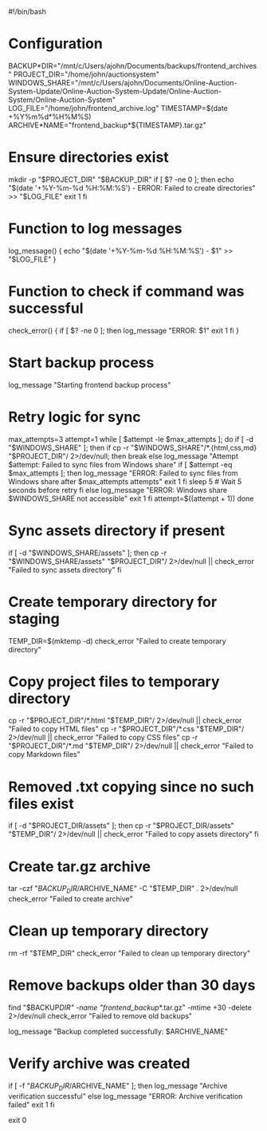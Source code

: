 #!/bin/bash

# Configuration

BACKUP*DIR="/mnt/c/Users/ajohn/Documents/backups/frontend_archives"
PROJECT_DIR="/home/john/auctionsystem"
WINDOWS_SHARE="/mnt/c/Users/ajohn/Documents/Online-Auction-System-Update/Online-Auction-System-Update/Online-Auction-System/Online-Auction-System"
LOG_FILE="/home/john/frontend_archive.log"
TIMESTAMP=$(date +%Y%m%d*%H%M%S)
ARCHIVE*NAME="frontend_backup*${TIMESTAMP}.tar.gz"

# Ensure directories exist

mkdir -p "$PROJECT_DIR" "$BACKUP_DIR"
if [ $? -ne 0 ]; then
echo "$(date '+%Y-%m-%d %H:%M:%S') - ERROR: Failed to create directories" >> "$LOG_FILE"
exit 1
fi

# Function to log messages

log_message() {
echo "$(date '+%Y-%m-%d %H:%M:%S') - $1" >> "$LOG_FILE"
}

# Function to check if command was successful

check_error() {
if [ $? -ne 0 ]; then
log_message "ERROR: $1"
exit 1
fi
}

# Start backup process

log_message "Starting frontend backup process"

# Retry logic for sync

max_attempts=3
attempt=1
while [ $attempt -le $max_attempts ]; do
if [ -d "$WINDOWS_SHARE" ]; then
if cp -r "$WINDOWS_SHARE"/*.{html,css,md} "$PROJECT_DIR"/ 2>/dev/null; then
break
else
log_message "Attempt $attempt: Failed to sync files from Windows share"
            if [ $attempt -eq $max_attempts ]; then
                log_message "ERROR: Failed to sync files from Windows share after $max_attempts attempts"
                exit 1
            fi
            sleep 5  # Wait 5 seconds before retry
        fi
    else
        log_message "ERROR: Windows share $WINDOWS_SHARE not accessible"
        exit 1
    fi
    attempt=$((attempt + 1))
done

# Sync assets directory if present

if [ -d "$WINDOWS_SHARE/assets" ]; then
cp -r "$WINDOWS_SHARE/assets" "$PROJECT_DIR"/ 2>/dev/null || check_error "Failed to sync assets directory"
fi

# Create temporary directory for staging

TEMP_DIR=$(mktemp -d)
check_error "Failed to create temporary directory"

# Copy project files to temporary directory

cp -r "$PROJECT_DIR"/*.html "$TEMP_DIR"/ 2>/dev/null || check_error "Failed to copy HTML files"
cp -r "$PROJECT_DIR"/*.css "$TEMP_DIR"/ 2>/dev/null || check_error "Failed to copy CSS files"
cp -r "$PROJECT_DIR"/*.md "$TEMP_DIR"/ 2>/dev/null || check_error "Failed to copy Markdown files"

# Removed .txt copying since no such files exist

if [ -d "$PROJECT_DIR/assets" ]; then
cp -r "$PROJECT_DIR/assets" "$TEMP_DIR"/ 2>/dev/null || check_error "Failed to copy assets directory"
fi

# Create tar.gz archive

tar -czf "$BACKUP_DIR/$ARCHIVE_NAME" -C "$TEMP_DIR" . 2>/dev/null
check_error "Failed to create archive"

# Clean up temporary directory

rm -rf "$TEMP_DIR"
check_error "Failed to clean up temporary directory"

# Remove backups older than 30 days

find "$BACKUP*DIR" -name "frontend_backup*\*.tar.gz" -mtime +30 -delete 2>/dev/null
check_error "Failed to remove old backups"

log_message "Backup completed successfully: $ARCHIVE_NAME"

# Verify archive was created

if [ -f "$BACKUP_DIR/$ARCHIVE_NAME" ]; then
log_message "Archive verification successful"
else
log_message "ERROR: Archive verification failed"
exit 1
fi

exit 0
